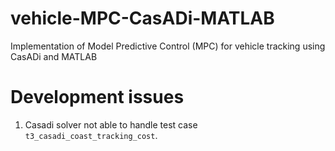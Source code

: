 # vehicle-MPC-CasADi-MATLAB
Implementation of Model Predictive Control (MPC) for vehicle tracking using CasADi and MATLAB

# Development issues
1. Casadi solver not able to handle test case `t3_casadi_coast_tracking_cost`.